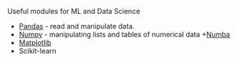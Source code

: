 Useful modules for ML and Data Science

+ [Pandas](pyPandas.md) - read and manipulate data.
+ [Numpy](pyNumpy.md) - manipulating lists and tables of numerical data
    +[Numba](pyNumba.md)
+ [Matplotlib](pyPlot.md)
+ Scikit-learn